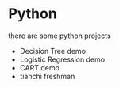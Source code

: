 # Python
there are some python projects
* Decision Tree demo
* Logistic Regression demo
* CART demo
* tianchi freshman